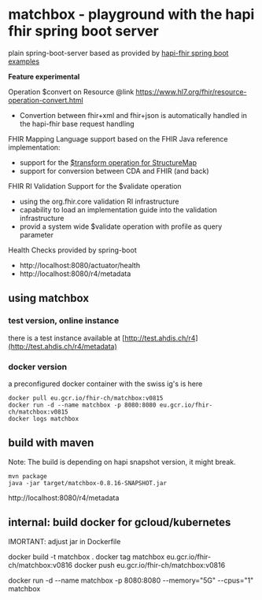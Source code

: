 # matchbox - playground with the hapi fhir spring boot server

plain spring-boot-server based as provided by [hapi-fhir spring boot examples](https://github.com/jamesagnew/hapi-fhir/tree/master/hapi-fhir-spring-boot)

**Feature experimental**

Operation $convert on Resource @link https://www.hl7.org/fhir/resource-operation-convert.html
 * Convertion between fhir+xml and fhir+json is automatically handled in the hapi-fhir base request handling

FHIR Mapping Language support based on the FHIR Java reference implementation:
* support for the [$transform operation for StructureMap](http://www.hl7.org/fhir/structuremap-operation-transform.html)
* support for conversion between CDA and FHIR (and back)

FHIR RI Validation Support for the $validate operation
* using the org.fhir.core validation RI infrastructure
* capability to load an implementation guide into the validation infrastructure
* provid a system wide $validate operation with profile as query parameter

Health Checks provided by spring-boot
* http://localhost:8080/actuator/health
* http://localhost:8080/r4/metadata 

## using matchbox

### test version, online instance
there is a test instance available at [http://test.ahdis.ch/r4](http://test.ahdis.ch/r4/metadata)

### docker version

a preconfigured docker container with the swiss ig's is here

```
docker pull eu.gcr.io/fhir-ch/matchbox:v0815
docker run -d --name matchbox -p 8080:8080 eu.gcr.io/fhir-ch/matchbox:v0815
docker logs matchbox
```

## build with maven

Note: The build is depending on hapi snapshot version, it might break.

```
mvn package
java -jar target/matchbox-0.8.16-SNAPSHOT.jar
```

http://localhost:8080/r4/metadata



## internal: build docker for gcloud/kubernetes

IMORTANT: adjust jar in Dockerfile

docker build -t matchbox . 
docker tag matchbox eu.gcr.io/fhir-ch/matchbox:v0816
docker push eu.gcr.io/fhir-ch/matchbox:v0816


docker run -d --name matchbox -p 8080:8080 --memory="5G" --cpus="1" matchbox